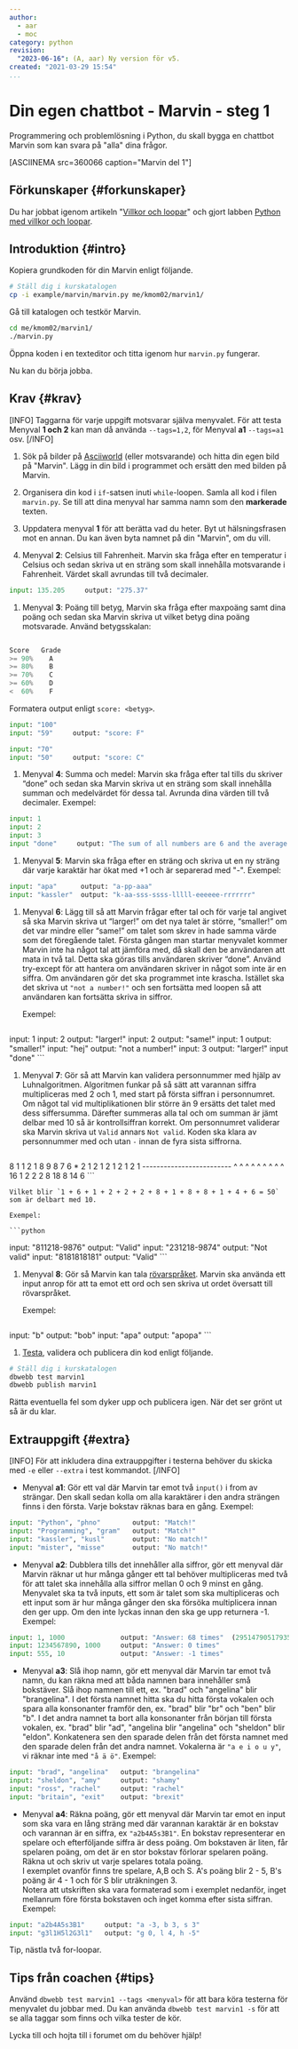 ```yaml
---
author:
  - aar
  - moc
category: python
revision:
  "2023-06-16": (A, aar) Ny version för v5.
created: "2021-03-29 15:54"
...
```

Din egen chattbot - Marvin - steg 1
==================================

Programmering och problemlösning i Python, du skall bygga en chattbot Marvin som kan svara på "alla" dina frågor.

<!--more-->

[ASCIINEMA src=360066 caption="Marvin del 1"]



Förkunskaper {#forkunskaper}
-----------------------

Du har jobbat igenom artikeln "[Villkor och loopar](kunskap/villkor-och-loopar)" och gjort labben [Python med villkor och loopar](uppgift/python-med-villkor-och-loopar).



Introduktion {#intro}
-----------------------

Kopiera grundkoden för din Marvin enligt följande.

```bash
# Ställ dig i kurskatalogen
cp -i example/marvin/marvin.py me/kmom02/marvin1/
```

Gå till katalogen och testkör Marvin.

```bash
cd me/kmom02/marvin1/
./marvin.py
```

Öppna koden i en texteditor och titta igenom hur `marvin.py` fungerar.

Nu kan du börja jobba.



Krav {#krav}
-----------------------
[INFO]
Taggarna för varje uppgift motsvarar själva menyvalet. För att testa Menyval **1 och 2** kan man då använda `--tags=1,2`, för Menyval **a1** `--tags=a1` osv.
[/INFO]

1. Sök på bilder på [Asciiworld](http://www.asciiworld.com/) (eller motsvarande) och hitta din egen bild på "Marvin". Lägg in din bild i programmet och ersätt den med bilden på Marvin.


1. Organisera din kod i `if`-satsen inuti `while`-loopen. Samla all kod i filen `marvin.py`. Se till att dina menyval har samma namn som den **markerade** texten.


1. Uppdatera menyval **1** för att berätta vad du heter. Byt ut hälsningsfrasen mot en annan. Du kan även byta namnet på din "Marvin", om du vill.

1. Menyval **2**: Celsius till Fahrenheit. Marvin ska fråga efter en temperatur i Celsius och sedan skriva ut en sträng som skall innehålla motsvarande i Fahrenheit. Värdet skall avrundas till två decimaler.

```python
input: 135.205     output: "275.37"
```

1. Menyval **3**: Poäng till betyg, Marvin ska fråga efter maxpoäng samt dina poäng och sedan ska Marvin skriva ut vilket betyg dina poäng motsvarade. Använd betygsskalan:

```python

Score   Grade
>= 90%    A
>= 80%    B
>= 70%    C
>= 60%    D
<  60%    F
```

Formatera output enligt `score: <betyg>`.

```python
input: "100"
input: "59"     output: "score: F"

input: "70"
input: "50"     output: "score: C"
```

1. Menyval **4**: Summa och medel: Marvin ska fråga efter tal tills du skriver “done” och sedan ska Marvin skriva ut en sträng som skall innehålla summan och medelvärdet för dessa tal. Avrunda dina värden till två decimaler. Exempel:
```python
input: 1
input: 2
input: 3
input "done"     output: "The sum of all numbers are 6 and the average is 2"
```

1. Menyval **5**: Marvin ska fråga efter en sträng och skriva ut en ny sträng där varje karaktär har ökat med +1 och är separerad med "-". Exempel:
```python
input: "apa"      output: "a-pp-aaa"
input: "kassler"  output: "k-aa-sss-ssss-lllll-eeeeee-rrrrrrr"
```

1. Menyval **6**: Lägg till så att Marvin frågar efter tal och för varje tal angivet så ska Marvin skriva ut “larger!” om det nya talet är större, “smaller!” om det var mindre eller “same!” om talet som skrev in hade samma värde som det föregående talet. Första gången man startar menyvalet kommer Marvin inte ha något tal att jämföra med, då skall den be användaren att mata in två tal. Detta ska göras tills användaren skriver “done”. Använd try-except för att hantera om användaren skriver in något som inte är en siffra. Om användaren gör det ska programmet inte krascha. Istället ska det skriva ut `"not a number!"` och sen fortsätta med loopen så att användaren kan fortsätta skriva in siffror.

    Exempel:

    ```python
input: 1
    input: 2         output: "larger!"
    input: 2         output: "same!"
    input: 1         output: "smaller!"
    input: "hej"       output: "not a number!"
    input: 3         output: "larger!"
    input "done"
    ```


1. Menyval **7**: Gör så att Marvin kan validera personnummer med hjälp av Luhnalgoritmen. Algoritmen funkar på så sätt att varannan siffra multipliceras med 2 och 1, med start på första siffran i personnumret. Om något tal vid multiplikationen blir större än 9 ersätts det talet med dess siffersumma. Därefter summeras alla tal och om summan är jämt delbar med 10 så är kontrollsiffran korrekt. Om personnumret validerar ska Marvin skriva ut `Valid` annars `Not valid`. Koden ska klara av personnummer med och utan `-` innan de fyra sista siffrorna.

    ```
8  1 1 2 1 8  9 8  7 6
    *  2  1 2 1 2 1  2 1  2 1
    -------------------------
    ^  ^ ^ ^ ^ ^  ^ ^  ^ 
    16  1 2 2 2 8 18 8 14 6
    ```

    Vilket blir `1 + 6 + 1 + 2 + 2 + 2 + 8 + 1 + 8 + 8 + 1 + 4 + 6 = 50` som är delbart med 10.

    Exempel:

    ```python
input: "811218-9876"      output: "Valid"
    input: "231218-9874"      output: "Not valid"
    input: "8181818181"       output: "Valid"
    ```



1. Menyval **8**: Gör så Marvin kan tala [rövarspråket](https://sv.wikipedia.org/wiki/R%C3%B6varspr%C3%A5ket). Marvin ska använda ett input anrop för att ta emot ett ord och sen skriva ut ordet översatt till rövarspråket.

    Exempel:

    ```python
input: "b"      output: "bob"
    input: "apa"    output: "apopa"
    ```


1. [Testa](dbwebb-cli/python), validera och publicera din kod enligt följande.


```bash
# Ställ dig i kurskatalogen
dbwebb test marvin1
dbwebb publish marvin1
```

Rätta eventuella fel som dyker upp och publicera igen. När det ser grönt ut så är du klar.



Extrauppgift {#extra}
-----------------------
[INFO]
För att inkludera dina extrauppgifter i testerna behöver du skicka med `-e` eller `--extra` i test kommandot.
[/INFO]



* Menyval **a1**: Gör ett val där Marvin tar emot två `input()` i from av strängar. Den skall sedan kolla om alla karaktärer i den andra strängen finns i den första. Varje bokstav räknas bara en gång. Exempel:
```python
input: "Python", "phno"        output: "Match!"
input: "Programming", "gram"   output: "Match!"
input: "kassler", "kusl"       output: "No match!"
input: "mister", "misse"       output: "No match!"
```

* Menyval **a2**: Dubblera tills det innehåller alla siffror, gör ett menyval där Marvin räknar ut hur många gånger ett tal behöver multipliceras med två för att talet ska innehålla alla siffror mellan 0 och 9 minst en gång. Menyvalet ska ta två inputs, ett som är talet som ska multipliceras och ett input som är hur många gånger den ska försöka multiplicera innan den ger upp. Om den inte lyckas innan den ska ge upp returnera -1. Exempel:
```python
input: 1, 1000              output: "Answer: 68 times"  (295147905179352825856)
input: 1234567890, 1000     output: "Answer: 0 times"
input: 555, 10              output: "Answer: -1 times"
```

* Menyval **a3**: Slå ihop namn, gör ett menyval där Marvin tar emot två namn, du kan räkna med att båda namnen bara innehåller små bokstäver. Slå ihop namnen till ett, ex. "brad" och "angelina" blir "brangelina". I det första namnet hitta ska du hitta första vokalen och spara alla konsonanter framför den, ex. "brad" blir "br" och "ben" blir "b". I det andra namnet ta bort alla konsonanter från början till första vokalen, ex. "brad" blir "ad", "angelina blir "angelina" och "sheldon" blir "eldon". Konkatenera sen den sparade delen från det första namnet med den sparade delen från det andra namnet. Vokalerna är `"a e i o u y"`, vi räknar inte med `"å ä ö"`. Exempel:
```python
input: "brad", "angelina"   output: "brangelina"
input: "sheldon", "amy"     output: "shamy"
input: "ross", "rachel"     output: "rachel"
input: "britain", "exit"    output: "brexit"
```

* Menyval **a4**: Räkna poäng, gör ett menyval där Marvin tar emot en input som ska vara en lång sträng med där varannan karaktär är en bokstav och varannan är en siffra, ex `"a2b4A5s3B1"`. En bokstav representerar en spelare och efterföljande siffra är dess poäng. Om bokstaven är liten, får spelaren poäng, om det är en stor bokstav förlorar spelaren poäng. Räkna ut och skriv ut varje spelares totala poäng.  
I exemplet ovanför finns tre spelare, A,B och S. A's poäng blir 2 - 5, B's poäng är 4 - 1 och för S blir uträkningen 3.  
Notera att utskriften ska vara formaterad som i exemplet nedanför, inget mellanrum före första bokstaven och inget komma efter sista siffran. Exempel:
```python
input: "a2b4A5s3B1"     output: "a -3, b 3, s 3"
input: "g3l1H5l2G3l1"   output: "g 0, l 4, h -5"
```
Tip, nästla två for-loopar.


Tips från coachen {#tips}
-----------------------

Använd `dbwebb test marvin1 --tags <menyval>` för att bara köra testerna för menyvalet du jobbar med. Du kan använda `dbwebb test marvin1 -s` för att se alla taggar som finns och vilka tester de kör.

Lycka till och hojta till i forumet om du behöver hjälp!
